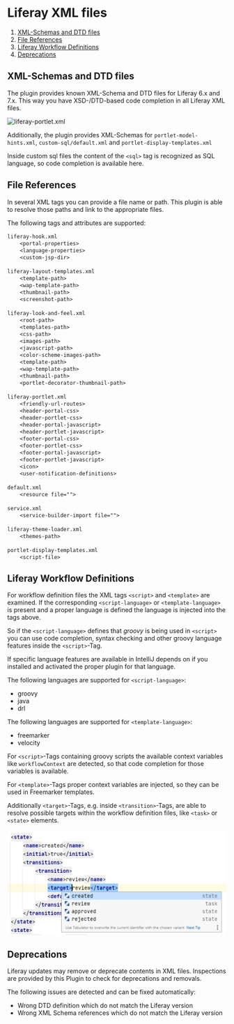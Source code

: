 Liferay XML files
=================

1. [XML-Schemas and DTD files](#xml-schemas-and-dtd-files)
2. [File References](#file-references) 
3. [Liferay Workflow Definitions](#liferay-workflow-definitions) 
4. [Deprecations](#deprecations)

XML-Schemas and DTD files
-------------------------

The plugin provides known XML-Schema and DTD files for Liferay 6.x and 7.x. This way you have XSD-/DTD-based code completion in all Liferay XML files.

![liferay-portlet.xml](liferay_portlet_xml.png "liferay-portlet.xml")

Additionally, the plugin provides XML-Schemas for ```portlet-model-hints.xml```, ```custom-sql/default.xml``` and `portlet-display-templates.xml`

Inside custom sql files the content of the `<sql>` tag is recognized as SQL language, so code completion
is available here.

File References
---------------

In several XML tags you can provide a file name or path. This plugin is able to resolve those paths and link to
the appropriate files.

The following tags and attributes are supported:

    liferay-hook.xml
        <portal-properties>
        <language-properties>
        <custom-jsp-dir>

    liferay-layout-templates.xml
        <template-path>
        <wap-template-path>
        <thumbnail-path>
        <screenshot-path>

    liferay-look-and-feel.xml
        <root-path>
        <templates-path>
        <css-path>
        <images-path>
        <javascript-path>
        <color-scheme-images-path>
        <template-path>
        <wap-template-path>
        <thumbnail-path>
        <portlet-decorator-thumbnail-path>

    liferay-portlet.xml
        <friendly-url-routes>
        <header-portal-css>
        <header-portlet-css>
        <header-portal-javascript>
        <header-portlet-javascript>
        <footer-portal-css>
        <footer-portlet-css>
        <footer-portal-javascript>
        <footer-portlet-javascript>
        <icon>
        <user-notification-definitions>

    default.xml
        <resource file="">
        
    service.xml
        <service-builder-import file="">
    
    liferay-theme-loader.xml
        <themes-path>

    portlet-display-templates.xml
        <script-file>

Liferay Workflow Definitions
----------------------------

For workflow definition files the XML tags `<script>` and `<template>` are examined. If
the corresponding `<script-language>` or `<template-language>` is present and a proper language is defined
the language is injected into the tags above. 

So if the `<script-language>` defines that *groovy* is being used in `<script>` you can
use code completion, syntax checking and other groovy language features inside the `<script>`-Tag.

If specific language features are available in IntelliJ depends on if you installed and activated
the proper plugin for that language.

The following languages are supported for `<script-language>`:

* groovy
* java
* drl

The following languages are supported for `<template-language>`:

* freemarker
* velocity

For `<script>`-Tags containing groovy scripts the available context variables like `workflowContext` are detected, so
that code completion for those variables is available.

For `<template>`-Tags proper context variables are injected, so they can be used in Freemarker templates.

Additionally `<target>`-Tags, e.g. inside `<transition>`-Tags, are able to resolve possible targets within the
workflow definition files, like `<task>` or `<state>` elements.

![liferay workflow target](workflow_target.png "liferay workflow target")

Deprecations
------------

Liferay updates may remove or deprecate contents in XML files. Inspections are provided by this Plugin to check for deprecations and removals.

The following issues are detected and can be fixed automatically:

* Wrong DTD definition which do not match the Liferay version
* Wrong XML Schema references which do not match the Liferay version
